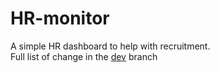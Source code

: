 # HR-monitor
A simple HR dashboard to help with recruitment.<br/>
Full list of change in the [dev](https://github.com/myDanik/HR-monitor/tree/dev) branch
